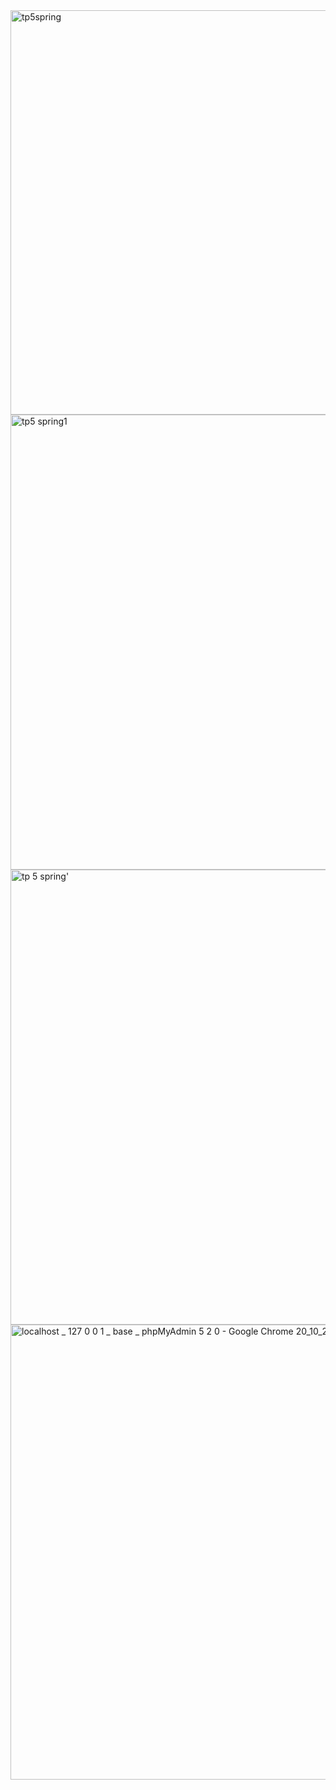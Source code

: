 <img width="1308" height="647" alt="tp5spring" src="https://github.com/user-attachments/assets/3ebf05d9-95cd-4114-9d66-9f1368246416" />
<img width="1366" height="728" alt="tp5 spring1" src="https://github.com/user-attachments/assets/0956de31-835d-4978-b7bc-26ee82f1e5ad" />
<img width="1366" height="728" alt="tp 5 spring'" src="https://github.com/user-attachments/assets/54e05eb8-4dd0-4954-809a-a9f04876c6e5" />
<img width="1366" height="728" alt="localhost _ 127 0 0 1 _ base _ phpMyAdmin 5 2 0 - Google Chrome 20_10_2025 20_53_17" src="https://github.com/user-attachments/assets/482eb20c-bac4-4c3e-8359-c224aa59d656" />
